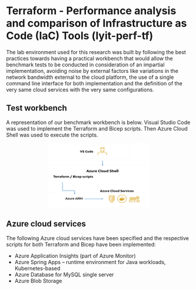 # Terraform - Performance analysis and comparison of Infrastructure as Code (IaC) Tools (lyit-perf-tf)
The lab environment used for this research was built by following the best practices towards having a practical workbench that would allow the benchmark tests to be conducted in consideration of an impartial implementation, avoiding noise by external factors like variations in the network bandwidth external to the cloud platform, the use of a single command line interface for both implementation and the definition of the very same cloud services with the very same configurations.

## Test workbench
A representation of our benchmark workbench is below. Visual Studio Code was used to implement the Terraform and Bicep scripts. Then Azure Cloud Shell was used to execute the scripts.
<p align="center">
  <img alt ="Test workbench" width="275" height="175" src="/media/test-workbench.png">
</p>

## Azure cloud services
The following Azure cloud services have been specified and the respective scripts for both Terraform and Bicep have been implemented:

* Azure Application Insights (part of Azure Monitor)
* Azure Spring Apps – runtime environment for Java workloads, Kubernetes-based
* Azure Database for MySQL single server
* Azure Blob Storage

